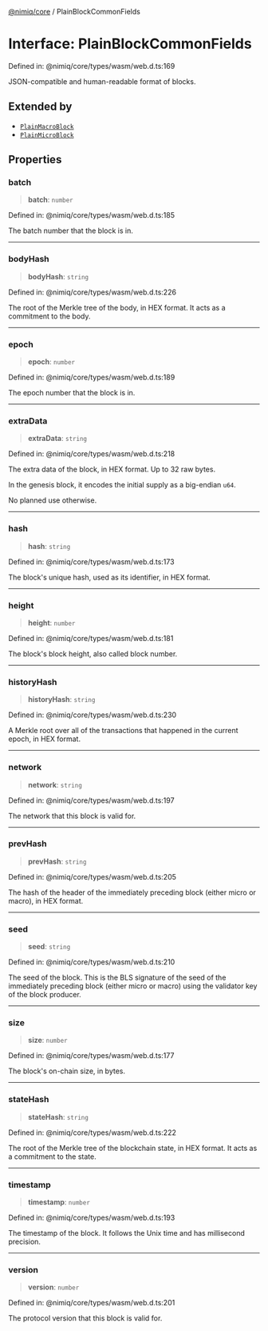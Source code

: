 [@nimiq/core](../globals.md) / PlainBlockCommonFields

# Interface: PlainBlockCommonFields

Defined in: @nimiq/core/types/wasm/web.d.ts:169

JSON-compatible and human-readable format of blocks.

## Extended by

- [`PlainMacroBlock`](PlainMacroBlock.md)
- [`PlainMicroBlock`](PlainMicroBlock.md)

## Properties

### batch

> **batch**: `number`

Defined in: @nimiq/core/types/wasm/web.d.ts:185

The batch number that the block is in.

***

### bodyHash

> **bodyHash**: `string`

Defined in: @nimiq/core/types/wasm/web.d.ts:226

The root of the Merkle tree of the body, in HEX format. It acts as a commitment to the body.

***

### epoch

> **epoch**: `number`

Defined in: @nimiq/core/types/wasm/web.d.ts:189

The epoch number that the block is in.

***

### extraData

> **extraData**: `string`

Defined in: @nimiq/core/types/wasm/web.d.ts:218

The extra data of the block, in HEX format. Up to 32 raw bytes.

In the genesis block, it encodes the initial supply as a big-endian `u64`.

No planned use otherwise.

***

### hash

> **hash**: `string`

Defined in: @nimiq/core/types/wasm/web.d.ts:173

The block\'s unique hash, used as its identifier, in HEX format.

***

### height

> **height**: `number`

Defined in: @nimiq/core/types/wasm/web.d.ts:181

The block\'s block height, also called block number.

***

### historyHash

> **historyHash**: `string`

Defined in: @nimiq/core/types/wasm/web.d.ts:230

A Merkle root over all of the transactions that happened in the current epoch, in HEX format.

***

### network

> **network**: `string`

Defined in: @nimiq/core/types/wasm/web.d.ts:197

The network that this block is valid for.

***

### prevHash

> **prevHash**: `string`

Defined in: @nimiq/core/types/wasm/web.d.ts:205

The hash of the header of the immediately preceding block (either micro or macro), in HEX format.

***

### seed

> **seed**: `string`

Defined in: @nimiq/core/types/wasm/web.d.ts:210

The seed of the block. This is the BLS signature of the seed of the immediately preceding
block (either micro or macro) using the validator key of the block producer.

***

### size

> **size**: `number`

Defined in: @nimiq/core/types/wasm/web.d.ts:177

The block\'s on-chain size, in bytes.

***

### stateHash

> **stateHash**: `string`

Defined in: @nimiq/core/types/wasm/web.d.ts:222

The root of the Merkle tree of the blockchain state, in HEX format. It acts as a commitment to the state.

***

### timestamp

> **timestamp**: `number`

Defined in: @nimiq/core/types/wasm/web.d.ts:193

The timestamp of the block. It follows the Unix time and has millisecond precision.

***

### version

> **version**: `number`

Defined in: @nimiq/core/types/wasm/web.d.ts:201

The protocol version that this block is valid for.
